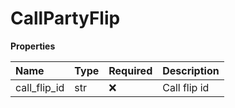 # CallPartyFlip

**Properties**

| Name         | Type | Required | Description  |
| :----------- | :--- | :------- | :----------- |
| call_flip_id | str  | ❌       | Call flip id |

<!-- This file was generated by liblab | https://liblab.com/ -->
